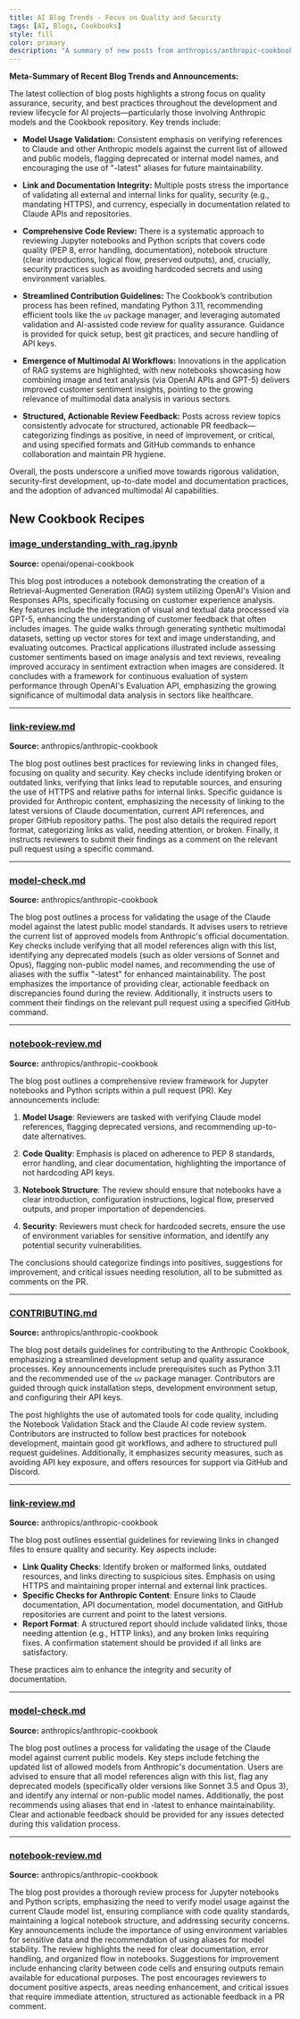 ```yaml
---
title: AI Blog Trends - Focus on Quality and Security
tags: [AI, Blogs, Cookbooks]
style: fill
color: primary
description: "A summary of new posts from anthropics/anthropic-cookbook, openai/openai-cookbook on 09-09"
---
```

**Meta-Summary of Recent Blog Trends and Announcements:**

The latest collection of blog posts highlights a strong focus on quality assurance, security, and best practices throughout the development and review lifecycle for AI projects—particularly those involving Anthropic models and the Cookbook repository. Key trends include:

- **Model Usage Validation:** Consistent emphasis on verifying references to Claude and other Anthropic models against the current list of allowed and public models, flagging deprecated or internal model names, and encouraging the use of "-latest" aliases for future maintainability.

- **Link and Documentation Integrity:** Multiple posts stress the importance of validating all external and internal links for quality, security (e.g., mandating HTTPS), and currency, especially in documentation related to Claude APIs and repositories.

- **Comprehensive Code Review:** There is a systematic approach to reviewing Jupyter notebooks and Python scripts that covers code quality (PEP 8, error handling, documentation), notebook structure (clear introductions, logical flow, preserved outputs), and, crucially, security practices such as avoiding hardcoded secrets and using environment variables.

- **Streamlined Contribution Guidelines:** The Cookbook’s contribution process has been refined, mandating Python 3.11, recommending efficient tools like the `uv` package manager, and leveraging automated validation and AI-assisted code review for quality assurance. Guidance is provided for quick setup, best git practices, and secure handling of API keys.

- **Emergence of Multimodal AI Workflows:** Innovations in the application of RAG systems are highlighted, with new notebooks showcasing how combining image and text analysis (via OpenAI APIs and GPT-5) delivers improved customer sentiment insights, pointing to the growing relevance of multimodal data analysis in various sectors.

- **Structured, Actionable Review Feedback:** Posts across review topics consistently advocate for structured, actionable PR feedback—categorizing findings as positive, in need of improvement, or critical, and using specified formats and GitHub commands to enhance collaboration and maintain PR hygiene.

Overall, the posts underscore a unified move towards rigorous validation, security-first development, up-to-date model and documentation practices, and the adoption of advanced multimodal AI capabilities.

## New Cookbook Recipes

### [image_understanding_with_rag.ipynb](https://github.com/openai/openai-cookbook/blob/64c8d0d11a2ea0f727d1cbb319fc5a92acf36096/examples/multimodal/image_understanding_with_rag.ipynb)
**Source:** openai/openai-cookbook

This blog post introduces a notebook demonstrating the creation of a Retrieval-Augmented Generation (RAG) system utilizing OpenAI's Vision and Responses APIs, specifically focusing on customer experience analysis. Key features include the integration of visual and textual data processed via GPT-5, enhancing the understanding of customer feedback that often includes images. The guide walks through generating synthetic multimodal datasets, setting up vector stores for text and image understanding, and evaluating outcomes. Practical applications illustrated include assessing customer sentiments based on image analysis and text reviews, revealing improved accuracy in sentiment extraction when images are considered. It concludes with a framework for continuous evaluation of system performance through OpenAI's Evaluation API, emphasizing the growing significance of multimodal data analysis in sectors like healthcare.

---

### [link-review.md](https://github.com/anthropics/anthropic-cookbook/blob/afb6dad5dc44ae5cb3a3a881f8b3f06ed78455c7/.claude/commands/link-review.md)
**Source:** anthropics/anthropic-cookbook

The blog post outlines best practices for reviewing links in changed files, focusing on quality and security. Key checks include identifying broken or outdated links, verifying that links lead to reputable sources, and ensuring the use of HTTPS and relative paths for internal links. Specific guidance is provided for Anthropic content, emphasizing the necessity of linking to the latest versions of Claude documentation, current API references, and proper GitHub repository paths. The post also details the required report format, categorizing links as valid, needing attention, or broken. Finally, it instructs reviewers to submit their findings as a comment on the relevant pull request using a specific command.

---

### [model-check.md](https://github.com/anthropics/anthropic-cookbook/blob/afb6dad5dc44ae5cb3a3a881f8b3f06ed78455c7/.claude/commands/model-check.md)
**Source:** anthropics/anthropic-cookbook

The blog post outlines a process for validating the usage of the Claude model against the latest public model standards. It advises users to retrieve the current list of approved models from Anthropic's official documentation. Key checks include verifying that all model references align with this list, identifying any deprecated models (such as older versions of Sonnet and Opus), flagging non-public model names, and recommending the use of aliases with the suffix "-latest" for enhanced maintainability. The post emphasizes the importance of providing clear, actionable feedback on discrepancies found during the review. Additionally, it instructs users to comment their findings on the relevant pull request using a specified GitHub command.

---

### [notebook-review.md](https://github.com/anthropics/anthropic-cookbook/blob/afb6dad5dc44ae5cb3a3a881f8b3f06ed78455c7/.claude/commands/notebook-review.md)
**Source:** anthropics/anthropic-cookbook

The blog post outlines a comprehensive review framework for Jupyter notebooks and Python scripts within a pull request (PR). Key announcements include:

1. **Model Usage**: Reviewers are tasked with verifying Claude model references, flagging deprecated versions, and recommending up-to-date alternatives.

2. **Code Quality**: Emphasis is placed on adherence to PEP 8 standards, error handling, and clear documentation, highlighting the importance of not hardcoding API keys.

3. **Notebook Structure**: The review should ensure that notebooks have a clear introduction, configuration instructions, logical flow, preserved outputs, and proper importation of dependencies.

4. **Security**: Reviewers must check for hardcoded secrets, ensure the use of environment variables for sensitive information, and identify any potential security vulnerabilities.

The conclusions should categorize findings into positives, suggestions for improvement, and critical issues needing resolution, all to be submitted as comments on the PR.

---

### [CONTRIBUTING.md](https://github.com/anthropics/anthropic-cookbook/blob/afb6dad5dc44ae5cb3a3a881f8b3f06ed78455c7/CONTRIBUTING.md)
**Source:** anthropics/anthropic-cookbook

The blog post details guidelines for contributing to the Anthropic Cookbook, emphasizing a streamlined development setup and quality assurance processes. Key announcements include prerequisites such as Python 3.11 and the recommended use of the `uv` package manager. Contributors are guided through quick installation steps, development environment setup, and configuring their API keys. 

The post highlights the use of automated tools for code quality, including the Notebook Validation Stack and the Claude AI code review system. Contributors are instructed to follow best practices for notebook development, maintain good git workflows, and adhere to structured pull request guidelines. Additionally, it emphasizes security measures, such as avoiding API key exposure, and offers resources for support via GitHub and Discord.

---

### [link-review.md](https://github.com/anthropics/anthropic-cookbook/blob/bbf6a17a85f682412627a44137d832861f016943/.github/slash-commands/link-review.md)
**Source:** anthropics/anthropic-cookbook

The blog post outlines essential guidelines for reviewing links in changed files to ensure quality and security. Key aspects include:

- **Link Quality Checks**: Identify broken or malformed links, outdated resources, and links directing to suspicious sites. Emphasis on using HTTPS and maintaining proper internal and external link practices.
- **Specific Checks for Anthropic Content**: Ensure links to Claude documentation, API documentation, model documentation, and GitHub repositories are current and point to the latest versions.
- **Report Format**: A structured report should include validated links, those needing attention (e.g., HTTP links), and any broken links requiring fixes. A confirmation statement should be provided if all links are satisfactory. 

These practices aim to enhance the integrity and security of documentation.

---

### [model-check.md](https://github.com/anthropics/anthropic-cookbook/blob/bbf6a17a85f682412627a44137d832861f016943/.github/slash-commands/model-check.md)
**Source:** anthropics/anthropic-cookbook

The blog post outlines a process for validating the usage of the Claude model against current public models. Key steps include fetching the updated list of allowed models from Anthropic's documentation. Users are advised to ensure that all model references align with this list, flag any deprecated models (specifically older versions like Sonnet 3.5 and Opus 3), and identify any internal or non-public model names. Additionally, the post recommends using aliases that end in -latest to enhance maintainability. Clear and actionable feedback should be provided for any issues detected during this validation process.

---

### [notebook-review.md](https://github.com/anthropics/anthropic-cookbook/blob/bbf6a17a85f682412627a44137d832861f016943/.github/slash-commands/notebook-review.md)
**Source:** anthropics/anthropic-cookbook

The blog post provides a thorough review process for Jupyter notebooks and Python scripts, emphasizing the need to verify model usage against the current Claude model list, ensuring compliance with code quality standards, maintaining a logical notebook structure, and addressing security concerns. Key announcements include the importance of using environment variables for sensitive data and the recommendation of using aliases for model stability. The review highlights the need for clear documentation, error handling, and organized flow in notebooks. Suggestions for improvement include enhancing clarity between code cells and ensuring outputs remain available for educational purposes. The post encourages reviewers to document positive aspects, areas needing enhancement, and critical issues that require immediate attention, structured as actionable feedback in a PR comment.